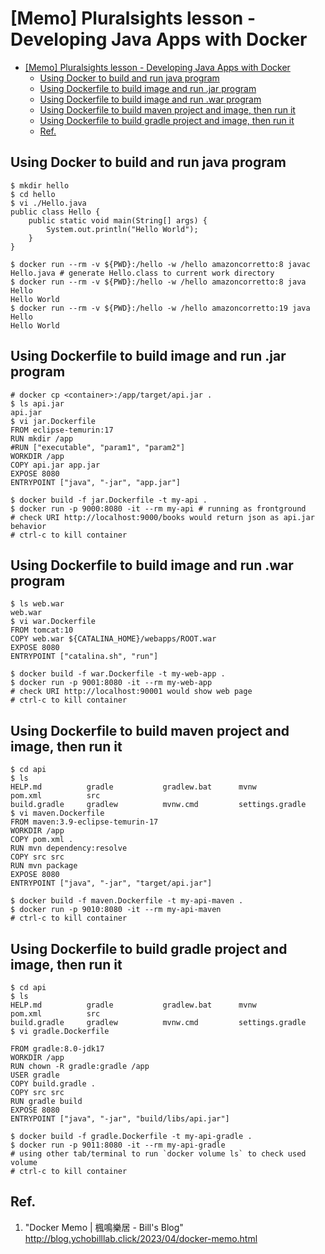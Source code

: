 # [Memo] Pluralsights lesson - Developing Java Apps with Docker

<!-- TOC -->
* [[Memo] Pluralsights lesson - Developing Java Apps with Docker](#memo-pluralsights-lesson---developing-java-apps-with-docker)
  * [Using Docker to build and run java program](#using-docker-to-build-and-run-java-program)
  * [Using Dockerfile to build image and run .jar program](#using-dockerfile-to-build-image-and-run-jar-program)
  * [Using Dockerfile to build image and run .war program](#using-dockerfile-to-build-image-and-run-war-program)
  * [Using Dockerfile to build maven project and image, then run it](#using-dockerfile-to-build-maven-project-and-image-then-run-it)
  * [Using Dockerfile to build gradle project and image, then run it](#using-dockerfile-to-build-gradle-project-and-image-then-run-it)
  * [Ref.](#ref)
<!-- TOC -->

## Using Docker to build and run java program

```
$ mkdir hello
$ cd hello
$ vi ./Hello.java
public class Hello {
    public static void main(String[] args) {
        System.out.println("Hello World");
    }
}

$ docker run --rm -v ${PWD}:/hello -w /hello amazoncorretto:8 javac Hello.java # generate Hello.class to current work directory 
$ docker run --rm -v ${PWD}:/hello -w /hello amazoncorretto:8 java Hello
Hello World
$ docker run --rm -v ${PWD}:/hello -w /hello amazoncorretto:19 java Hello
Hello World
```
## Using Dockerfile to build image and run .jar program

```
# docker cp <container>:/app/target/api.jar .
$ ls api.jar
api.jar
$ vi jar.Dockerfile
FROM eclipse-temurin:17
RUN mkdir /app
#RUN ["executable", "param1", "param2"]
WORKDIR /app
COPY api.jar app.jar
EXPOSE 8080
ENTRYPOINT ["java", "-jar", "app.jar"]

$ docker build -f jar.Dockerfile -t my-api .
$ docker run -p 9000:8080 -it --rm my-api # running as frontground
# check URI http://localhost:9000/books would return json as api.jar behavior  
# ctrl-c to kill container
```

## Using Dockerfile to build image and run .war program

```
$ ls web.war                                    
web.war
$ vi war.Dockerfile
FROM tomcat:10
COPY web.war ${CATALINA_HOME}/webapps/ROOT.war
EXPOSE 8080
ENTRYPOINT ["catalina.sh", "run"]

$ docker build -f war.Dockerfile -t my-web-app .
$ docker run -p 9001:8080 -it --rm my-web-app 
# check URI http://localhost:90001 would show web page  
# ctrl-c to kill container
```
## Using Dockerfile to build maven project and image, then run it

```
$ cd api
$ ls
HELP.md          gradle           gradlew.bat      mvnw             pom.xml          src
build.gradle     gradlew          mvnw.cmd         settings.gradle
$ vi maven.Dockerfile
FROM maven:3.9-eclipse-temurin-17
WORKDIR /app
COPY pom.xml .
RUN mvn dependency:resolve
COPY src src
RUN mvn package
EXPOSE 8080
ENTRYPOINT ["java", "-jar", "target/api.jar"]

$ docker build -f maven.Dockerfile -t my-api-maven .
$ docker run -p 9010:8080 -it --rm my-api-maven
# ctrl-c to kill container
```

## Using Dockerfile to build gradle project and image, then run it

```
$ cd api
$ ls
HELP.md          gradle           gradlew.bat      mvnw             pom.xml          src
build.gradle     gradlew          mvnw.cmd         settings.gradle
$ vi gradle.Dockerfile

FROM gradle:8.0-jdk17
WORKDIR /app
RUN chown -R gradle:gradle /app
USER gradle
COPY build.gradle .
COPY src src
RUN gradle build
EXPOSE 8080
ENTRYPOINT ["java", "-jar", "build/libs/api.jar"]

$ docker build -f gradle.Dockerfile -t my-api-gradle .
$ docker run -p 9011:8080 -it --rm my-api-gradle
# using other tab/terminal to run `docker volume ls` to check used volume
# ctrl-c to kill container
```


## Ref.

1. "Docker Memo | 楓鳴樂居 - Bill's Blog"
http://blog.ychobilllab.click/2023/04/docker-memo.html